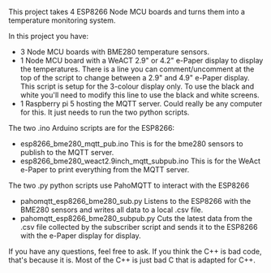 This project takes 4 ESP8266 Node MCU boards and turns them into a temperature monitoring system.

In this project you have:
  - 3 Node MCU boards with BME280 temperature sensors.
  - 1 Node MCU board with a WeACT 2.9" or 4.2" e-Paper display to display the temperatures.
      There is a line you can comment/uncomment at the top of the script to change between a 2.9" and 4.9"
      e-Paper display. This script is setup for the 3-colour display only. To use the black and white you'll
      need to modify this line to use the black and white screens.
  - 1 Raspberry pi 5 hosting the MQTT server.
    Could really be any computer for this. It just needs to run the two python scripts.

The two .ino Arduino scripts are for the ESP8266:
  - esp8266_bme280_mqtt_pub.ino
    This is for the bme280 sensors to publish to the MQTT server.
  - esp8266_bme280_weact2.9inch_mqtt_subpub.ino
    This is for the WeAct e-Paper to print everything from the MQTT server.

The two .py python scripts use PahoMQTT to interact with the ESP8266
  - pahomqtt_esp8266_bme280_sub.py
    Listens to the ESP8266 with the BME280 sensors and writes all data to a local .csv file.
  - pahomqtt_esp8266_bme280_subpub.py
    Cuts the latest data from the .csv file collected by the subscriber script and sends it to the
    ESP8266 with the e-Paper display for display.

If you have any questions, feel free to ask. If you think the C++ is bad code, that's because it is.
Most of the C++ is just bad C that is adapted for C++.

